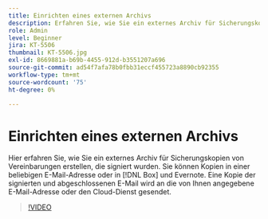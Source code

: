 ```yaml
---
title: Einrichten eines externen Archivs
description: Erfahren Sie, wie Sie ein externes Archiv für Sicherungskopien von Vereinbarungen erstellen, die signiert wurden.
role: Admin
level: Beginner
jira: KT-5506
thumbnail: KT-5506.jpg
exl-id: 8669881a-b69b-4455-912d-b3551207a696
source-git-commit: ad54f7afa78b0fbb31eccf455723a8890cb92355
workflow-type: tm+mt
source-wordcount: '75'
ht-degree: 0%

---
```


# Einrichten eines externen Archivs

Hier erfahren Sie, wie Sie ein externes Archiv für Sicherungskopien von Vereinbarungen erstellen, die signiert wurden. Sie können Kopien in einer beliebigen E-Mail-Adresse oder in [!DNL Box] und Evernote. Eine Kopie der signierten und abgeschlossenen E-Mail wird an die von Ihnen angegebene E-Mail-Adresse oder den Cloud-Dienst gesendet.

>[!VIDEO](https://video.tv.adobe.com/v/3409072?quality=12&learn=on&hidetitle=true)